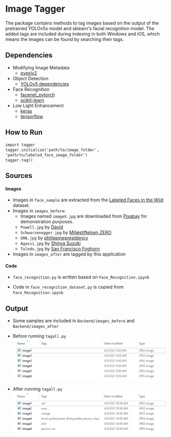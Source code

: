# Image Tagger

The package contains methods to tag images based on the output of the pretrained YOLOv5s model and sklearn's facial recognition model. The added tags are included during indexing in both Windows and iOS, which means the images can be found by searching their tags. 

## Dependencies

- Modifying Image Metadata
    - [pyexiv2](https://pypi.org/project/pyexiv2/)
- Object Detection
    - [YOLOv5 dependencies](https://raw.githubusercontent.com/ultralytics/yolov5/master/requirements.txt)
- Face Recognition
    - [facenet_pytorch](https://pypi.org/project/facenet-pytorch/)
    - [scikit-learn](https://pypi.org/project/scikit-learn/)
- Low Light Enhancement
    - [keras](https://pypi.org/project/keras/)
    - [tensorflow](https://pypi.org/project/tensorflow/)
    
## How to Run

```
import tagger
tagger.initialize('path/to/image_folder', 'path/to/labeled_face_image_folder')
tagger.tag()
```

## Sources

#### Images

- Images in `face_sample` are extracted from the [Labeled Faces in the Wild](https://scikit-learn.org/stable/modules/generated/sklearn.datasets.fetch_lfw_people.html) dataset.
- Images in `images_before`:
    - Images named `imageX.jpg` are downloaded from [Pixabay](https://pixabay.com/) for demonstration purposes.
    - `Powell.jpg` by [David](https://www.flickr.com/photos/bootbearwdc/2311921844)
    - `Schwarzenegger.jpg` by [Miljøstiftelsen ZERO](https://www.flickr.com/photos/zero_org/6376908843/)
    - `GMA.jpg` by [philippinepresidency](https://www.flickr.com/photos/36884962@N05/3400496904/)
    - `Agassi.jpg` by [Shinya Suzuki](https://www.flickr.com/photos/shinyasuzuki/6182777961/)
    - `Toledo.jpg` by [San Francisco Foghorn](https://www.flickr.com/photos/sffoghorn/16533059473/)
- Images in `images_after` are tagged by this application 


#### Code

- `face_recognition.py` is written based on `Face_Recognition.ipynb`

- Code in `face_recognition_dataset.py` is copied from `Face_Recognition.ipynb`

## Output

- Some samples are included in `Backend/images_before` and `Backend/images_after`

- Before running `tagall.py`\
![before running tagall.py](/Images/tagall_before.jpg)

- After running `tagall.py`\
![after running tagall.py](/Images/tagall_after.jpg)
